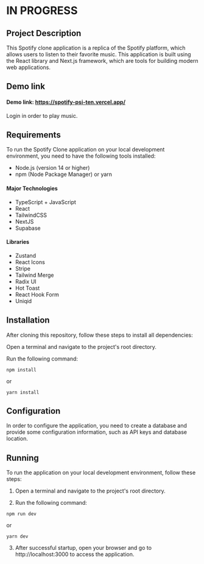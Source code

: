 # IN PROGRESS

## Project Description

This Spotify clone application is a replica of the Spotify platform, which allows users to listen to their favorite music. This application is built using the React library and Next.js framework, which are tools for building modern web applications. 

## Demo link

#### Demo link: https://spotify-psi-ten.vercel.app/
Login in order to play music.

## Requirements

To run the Spotify Clone application on your local development environment, you need to have the following tools installed:

- Node.js (version 14 or higher)
- npm (Node Package Manager) or yarn

#### Major Technologies

- TypeScript + JavaScript
- React
- TailwindCSS
- NextJS
- Supabase

#### Libraries

- Zustand
- React Icons
- Stripe
- Tailwind Merge
- Radix UI
- Hot Toast
- React Hook Form
- Uniqid

## Installation

After cloning this repository, follow these steps to install all dependencies:

Open a terminal and navigate to the project's root directory.

Run the following command:

```console
npm install
```

or

```console
yarn install
```

## Configuration

In order to configure the application, you need to create a database and provide some configuration information, such as API keys and database location.

## Running

To run the application on your local development environment, follow these steps:

1. Open a terminal and navigate to the project's root directory.

2. Run the following command:

```console
npm run dev
```

or

```console
yarn dev
```

3. After successful startup, open your browser and go to http://localhost:3000 to access the application.
